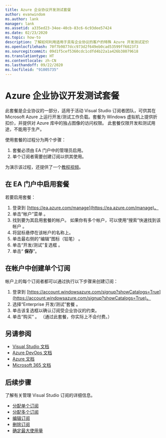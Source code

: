 ```yaml
---
title: Azure 企业协议开发测试套餐
author: evanwindom
ms.author: lank
manager: lank
ms.assetid: a335ed23-34ee-40cb-83c6-6c93dee57424
ms.date: 02/23/2020
ms.topic: how-to
description: 了解如何利用适用于具有企业协议的客户的特殊 Azure 开发测试定价
ms.openlocfilehash: 70f7b9877dcc973d2f649eb0cad53599ff6023f3
ms.sourcegitcommit: 09d1f5cef5360cdc1cdfd4b22a1a426b38079618
ms.translationtype: HT
ms.contentlocale: zh-CN
ms.lasthandoff: 09/22/2020
ms.locfileid: "91005735"
---
```

# <a name="azure-enterprise-agreement-devtest-offer"></a>Azure 企业协议开发测试套餐

此套餐是企业协议的一部分，适用于活动 Visual Studio 订阅者团队，可供其在 Microsoft Azure 上运行开发/测试工作负载。套餐为 Windows 虚拟机上提供折扣价，并提供对 Azure 库中的独占图像的访问权限。 此套餐仅限开发和测试用途，不能用于生产。  

使用套餐的过程分为两个步骤：
1. 套餐必须由 EA 门户中的管理员启用。
2. 单个订阅者需要创建订阅以供其使用。 

为演示该过程，还提供了一个[教程视频](https://channel9.msdn.com/blogs/EA.Azure.com/Enabling-and-Creating-EA-DevTest-Subscriptions-through-the-EA-Portal)。  

## <a name="enable-offers-in-the-ea-portal"></a>在 EA 门户中启用套餐
若要启用套餐：
1. 登录到 [https://ea.azure.com/manage](https://ea.azure.com/manage)。
0. 单击“帐户”菜单  。
0. 找到要为其启用套餐的帐户。  如果你有多个帐户，可以使用“搜索”快速找到该帐户  。 
0. 将鼠标悬停在该帐户的名称上。 
0. 单击最右侧的“编辑”图标（铅笔）  。 
0. 单击“开发/测试”复选框  。
0. 单击“ **保存**”。

## <a name="create-individual-subscriptions-within-the-account"></a>在帐户中创建单个订阅
帐户上的每个订阅者都可以通过执行以下步骤来创建订阅：
1. 登录到 [https://account.windowsazure.com/signup?showCatalogs=True](https://account.windowsazure.com/signup?showCatalogs=True)。
0. 选择“Enterprise 开发/测试”套餐  。
0. 单击该复选框以确认订阅受企业协议的约束。 
0. 单击“购买”  。  （通过此套餐，你实际上不会付费。）

## <a name="see-also"></a>另请参阅
- [Visual Studio 文档](/visualstudio/)
- [Azure DevOps 文档](/azure/devops/)
- [Azure 文档](/azure/)
- [Microsoft 365 文档](/microsoft-365/)

## <a name="next-steps"></a>后续步骤
了解有关管理 Visual Studio 订阅的详细信息。
- [分配单个订阅](assign-license.md)
- [分配多个订阅](assign-license-bulk.md)
- [编辑订阅](edit-license.md)
- [删除订阅](delete-license.md)
- [确定最大使用量](maximum-usage.md)